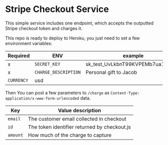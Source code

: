 # Stripe Checkout Service

This simple service includes one endpoint, which accepts the outputted Stripe checkout token and charges it.

This repo is ready to deploy to Heroku, you just need to set a few environment variables:


Required | ENV | example
---------|-----|--------
x | `SECRET_KEY` | sk_test_UvLkbnT99KVPEMb7ua1M5afN
x | `CHARGE_DESCRIPTION` | Personal gift to Jacob
  | `CURRENCY` | usd


Then You can post a few parameters to `/charge` as `Content-Type: application/x-www-form-urlencoded` data.

Key | Value description
----|------------------
`email` | The customer email collected in checkout
`id` | The token identifier returned by checkout.js
`amount` | How much of the charge to capture
